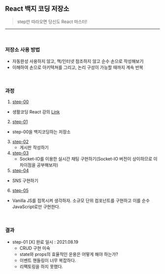 ## React 백지 코딩 저장소
> step만 따라오면 당신도 React 마스터!

<hr>
<br>

### 저장소 사용 방법
- 자동완성 사용하지 않고, 책/인터넷 참조하지 않고 순수 손으로 작성해보기
- 이해하여 손으로 아키텍쳐를 그리고, 논리 구성이 가능할 때까지 계속 반복

<br>

### 과정
1. [step-00](https://github.com/InSeong-So/ReactToys/tree/main/step-00)
  - 생활코딩 React 강의 [Link](https://www.youtube.com/watch?v=XMb0w3KMw00&list=PLuHgQVnccGMCRv6f8H9K5Xwsdyg4sFSdi)
2. [step-01](https://github.com/InSeong-So/ReactToys/tree/main/step-01)
  - step-00을 백지코딩하는 저장소
3. [step-02](https://github.com/InSeong-So/ReactToys/tree/main/step-02)
   - 게시판 작성하기
4. [step-03](https://github.com/InSeong-So/ReactToys/tree/main/step-03)
   - Socket-IO를 이용한 실시간 채팅 구현하기(Socket-IO 버전이 상이하므로 이 차이점을 공부해보자)
5. [step-04](https://github.com/InSeong-So/ReactToys/tree/main/step-04)
  - SNS 구현하기
6. [step-05](https://github.com/InSeong-So/ReactToys/tree/main/step-05)
  - Vanilla JS를 접목시켜 생각하자. 소규모 단위 컴포넌트를 구현하고 이를 순수 JavaScript로만 구현한다.

<br>

### 결과
- step-01 [X] 완료 일시 : 2021.08.19
  - CRUD 구현 미숙
  - state와 props의 효율적인 운용은 어떻게 해야 하는가?
  - 이벤트 핸들링이 너무 복잡하다.
  - 리팩토링을 하지 못했다.

<br>